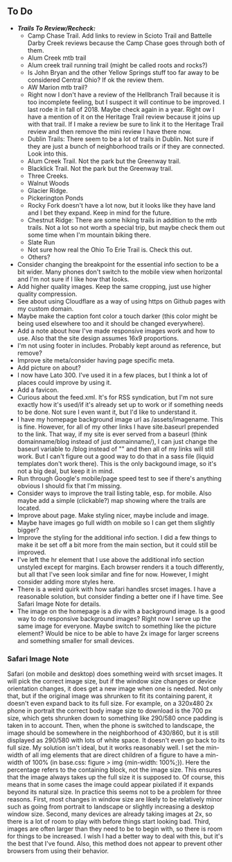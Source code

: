 ## To Do

- ***Trails To Review/Recheck:***
  - Camp Chase Trail. Add links to review in Scioto Trail and Battelle Darby Creek reviews because the Camp Chase goes through both of them.
  - Alum Creek mtb trail
  - Alum creek trail running trail (might be called roots and rocks?)
  - Is John Bryan and the other Yellow Springs stuff too far away to be considered Central Ohio? If ok the review them.
  - AW Marion mtb trail?
  - Right now I don't have a review of the Hellbranch Trail because it is too incomplete feeling, but I suspect it will continue to be improved. I last rode it in fall of 2018. Maybe check again in a year. Right ow I have a mention of it on the Heritage Trail review because it joins up with that trail. If I make a review be sure to link it to the Heritage Trail review and then remove the mini review I have there now.
  - Dublin Trails: There seem to be a lot of trails in Dublin. Not sure if they are just a bunch of neighborhood trails or if they are connected. Look into this.
  - Alum Creek Trail. Not the park but the Greenway trail.
  - Blacklick Trail. Not the park but the Greenway trail.
  - Three Creeks.
  - Walnut Woods
  - Glacier Ridge.
  - Pickerington Ponds
  - Rocky Fork doesn't have a lot now, but it looks like they have land and I bet they expand. Keep in mind for the future.
  - Chestnut Ridge: There are some hiking trails in addition to the mtb trails. Not a lot so not worth a special trip, but maybe check them out some time when I'm mountain biking there.
  - Slate Run
  - Not sure how real the Ohio To Erie Trail is. Check this out.
  - Others?
- Consider changing the breakpoint for the essential info section to be a bit wider. Many phones don't switch to the mobile view when horizontal and I'm not sure if I like how that looks.
- Add higher quality images. Keep the same cropping, just use higher quality compression.
- See about using Cloudflare as a way of using https on Github pages with my custom domain.
- Maybe make the caption font color a touch darker (this color might be being used elsewhere too and it should be changed everywhere).
- Add a note about how I've made responsive images work and how to use. Also that the site design assumes 16x9 proportions.
- I'm not using footer in includes. Probably kept around as reference, but remove?
- Improve site meta/consider having page specific meta.
- Add picture on about?
- I now have Lato 300. I've used it in a few places, but I think a lot of places could improve by using it.
- Add a favicon.
- Curious about the feed.xml.  It's for RSS syndication, but I'm not sure exactly how it's used/if it's already set up to work or if something needs to be done.  Not sure I even want it, but I'd like to understand it.
- I have my homepage background image url as /assets/imagename.  This is fine.  However, for all of my other links I have site.baseurl prepended to the link.  That way, if my site is ever served from a baseurl (think domainname/blog instead of just domainname/), I can just change the baseurl variable to /blog instead of "" and then all of my links will still work.  But I can't figure out a good way to do that in a sass file (liquid templates don't work there).  This is the only backgound image, so it's not a big deal, but keep it in mind.
- Run through Google's mobile/page speed test to see if there's anything obvious I should fix that I'm missing.
- Consider ways to improve the trail listing table, esp. for mobile. Also maybe add a simple (clickable?) map showing where the trails are located.
- Improve about page. Make styling nicer, maybe include and image.
- Maybe have images go full width on mobile so I can get them slightly bigger?
- Improve the styling for the additional info section. I did a few things to make it be set off a bit more from the main section, but it could still be improved.
- I've left the hr element that I use above the additional info section unstyled except for margins. Each browser renders it a touch differently, but all that I've seen look similar and fine for now. However, I might consider adding more styles here.
- There is a weird quirk with how safari handles srcset images. I have a reasonable solution, but consider finding a better one if I have time. See Safari Image Note for details.
- The image on the homepage is a div with a background image. Is a good way to do responsive background images? Right now I serve up the same image for everyone. Maybe switch to something like the picture element? Would be nice to be able to have 2x image for larger screens and something smaller for small devices.


### Safari Image Note

Safari (on mobile and desktop) does something weird with srcset images. It will pick the correct image size, but if the window size changes or device orientation changes, it does get a new image when one is needed. Not only that, but if the original image was shrunken to fit its containing parent, it doesn't even expand back to its full size. For example, on a 320x480 2x phone in portrait the correct body image size to download is the 700 px size, which gets shrunken down to something like 290/580 once padding is taken in to account. Then, when the phone is switched to landscape, the image should be somewhere in the neighborhood of 430/860, but it is still displayed as 290/580 with lots of white space. It doesn't even go back to its full size. My solution isn't ideal, but it works reasonably well. I set the min-width of all img elements that are direct children of a figure to have a min-width of 100% (in base.css: figure > img {min-width: 100%;}). Here the percentage refers to the containing block, not the image size. This ensures that the image always takes up the full size it is supposed to. Of course, this means that in some cases the image could appear pixilated if it expands beyond its natural size. In practice this seems not to be a problem for three reasons. First, most changes in window size are likely to be relatively minor such as going from portrait to landscape or slightly increasing a desktop window size. Second, many devices are already taking images at 2x, so there is a lot of room to play with before things start looking bad. Third, images are often larger than they need to be to begin with, so there is room for things to be increased. I wish I had a better way to deal with this, but it's the best that I've found. Also, this method does not appear to prevent other browsers from using their behavior.
